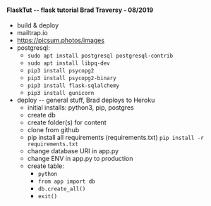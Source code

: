 #### FlaskTut -- flask tutorial Brad Traversy - 08/2019

  * build & deploy
  * mailtrap.io
  * https://picsum.photos/images
  * postgresql: 
    - `sudo apt install postgresql postgresql-contrib`
    - `sudo apt install libpq-dev`
    - `pip3 install psycopg2`
    - `pip3 install psycopg2-binary`
    - `pip3 install flask-sqlalchemy`
    - `pip3 install gunicorn`
  * deploy -- general stuff, Brad deploys to Heroku
    - initial installs: python3, pip, postgres
    - create db
    - create folder(s) for content
    - clone from github
    - pip install all requirements (requirements.txt) `pip install -r requirements.txt` 
    - change database URI in app.py
    - change ENV in app.py to production
    - create table:
      * `python`
      * `from app import db`
      * `db.create_all()`
      * `exit()`



